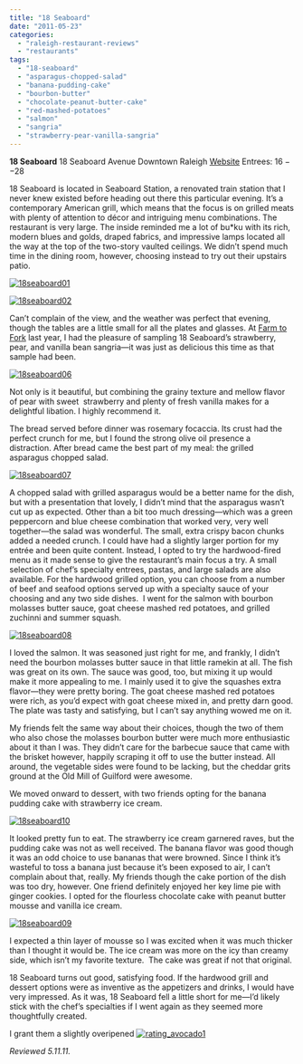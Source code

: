 ```yaml
---
title: "18 Seaboard"
date: "2011-05-23"
categories: 
  - "raleigh-restaurant-reviews"
  - "restaurants"
tags: 
  - "18-seaboard"
  - "asparagus-chopped-salad"
  - "banana-pudding-cake"
  - "bourbon-butter"
  - "chocolate-peanut-butter-cake"
  - "red-mashed-potatoes"
  - "salmon"
  - "sangria"
  - "strawberry-pear-vanilla-sangria"
---
```


**18 Seaboard** 18 Seaboard Avenue Downtown Raleigh [Website](http://www.18seaboard.com/) Entrees: $16--$28

18 Seaboard is located in Seaboard Station, a renovated train station that I never knew existed before heading out there this particular evening. It’s a contemporary American grill, which means that the focus is on grilled meats with plenty of attention to décor and intriguing menu combinations. The restaurant is very large. The inside reminded me a lot of bu\*ku with its rich, modern blues and golds, draped fabrics, and impressive lamps located all the way at the top of the two-story vaulted ceilings. We didn’t spend much time in the dining room, however, choosing instead to try out their upstairs patio.

[![](http://s3.amazonaws.com/thegourmez-wpmedia/2011/05/18seaboard01.jpg "18seaboard01")](http://s3.amazonaws.com/thegourmez-wpmedia/2011/05/18seaboard01.jpg)

[![](http://s3.amazonaws.com/thegourmez-wpmedia/2011/05/18seaboard02.jpg "18seaboard02")](http://s3.amazonaws.com/thegourmez-wpmedia/2011/05/18seaboard02.jpg)

Can’t complain of the view, and the weather was perfect that evening, though the tables are a little small for all the plates and glasses. At [Farm to Fork](http://www.thegourmez.com/?p=1285) last year, I had the pleasure of sampling 18 Seaboard’s strawberry, pear, and vanilla bean sangria—it was just as delicious this time as that sample had been.

[![](http://s3.amazonaws.com/thegourmez-wpmedia/2011/05/18seaboard06.jpg "18seaboard06")](http://s3.amazonaws.com/thegourmez-wpmedia/2011/05/18seaboard06.jpg)

Not only is it beautiful, but combining the grainy texture and mellow flavor of pear with sweet  strawberry and plenty of fresh vanilla makes for a delightful libation. I highly recommend it.

The bread served before dinner was rosemary focaccia. Its crust had the perfect crunch for me, but I found the strong olive oil presence a distraction. After bread came the best part of my meal: the grilled asparagus chopped salad.

[![](http://s3.amazonaws.com/thegourmez-wpmedia/2011/05/18seaboard07.jpg "18seaboard07")](http://s3.amazonaws.com/thegourmez-wpmedia/2011/05/18seaboard07.jpg)

A chopped salad with grilled asparagus would be a better name for the dish, but with a presentation that lovely, I didn’t mind that the asparagus wasn’t cut up as expected. Other than a bit too much dressing—which was a green peppercorn and blue cheese combination that worked very, very well together—the salad was wonderful. The small, extra crispy bacon chunks added a needed crunch. I could have had a slightly larger portion for my entrée and been quite content. Instead, I opted to try the hardwood-fired menu as it made sense to give the restaurant’s main focus a try. A small selection of chef’s specialty entrees, pastas, and large salads are also available. For the hardwood grilled option, you can choose from a number of beef and seafood options served up with a specialty sauce of your choosing and any two side dishes.  I went for the salmon with bourbon molasses butter sauce, goat cheese mashed red potatoes, and grilled zuchinni and summer squash.

[![](http://s3.amazonaws.com/thegourmez-wpmedia/2011/05/18seaboard08.jpg "18seaboard08")](http://s3.amazonaws.com/thegourmez-wpmedia/2011/05/18seaboard08.jpg)

I loved the salmon. It was seasoned just right for me, and frankly, I didn’t need the bourbon molasses butter sauce in that little ramekin at all. The fish was great on its own. The sauce was good, too, but mixing it up would make it more appealing to me. I mainly used it to give the squashes extra flavor—they were pretty boring. The goat cheese mashed red potatoes were rich, as you’d expect with goat cheese mixed in, and pretty darn good. The plate was tasty and satisfying, but I can’t say anything wowed me on it.

My friends felt the same way about their choices, though the two of them who also chose the molasses bourbon butter were much more enthusiastic about it than I was. They didn’t care for the barbecue sauce that came with the brisket however, happily scraping it off to use the butter instead. All around, the vegetable sides were found to be lacking, but the cheddar grits ground at the Old Mill of Guilford were awesome.

We moved onward to dessert, with two friends opting for the banana pudding cake with strawberry ice cream.

[![](http://s3.amazonaws.com/thegourmez-wpmedia/2011/05/18seaboard10.jpg "18seaboard10")](http://s3.amazonaws.com/thegourmez-wpmedia/2011/05/18seaboard10.jpg)

It looked pretty fun to eat. The strawberry ice cream garnered raves, but the pudding cake was not as well received. The banana flavor was good though it was an odd choice to use bananas that were browned. Since I think it’s wasteful to toss a banana just because it’s been exposed to air, I can’t complain about that, really. My friends though the cake portion of the dish was too dry, however. One friend definitely enjoyed her key lime pie with ginger cookies. I opted for the flourless chocolate cake with peanut butter mousse and vanilla ice cream.

[![](http://s3.amazonaws.com/thegourmez-wpmedia/2011/05/18seaboard09.jpg "18seaboard09")](http://s3.amazonaws.com/thegourmez-wpmedia/2011/05/18seaboard09.jpg)

I expected a thin layer of mousse so I was excited when it was much thicker than I thought it would be. The ice cream was more on the icy than creamy side, which isn’t my favorite texture.  The cake was great if not that original.

18 Seaboard turns out good, satisfying food. If the hardwood grill and dessert options were as inventive as the appetizers and drinks, I would have very impressed. As it was, 18 Seaboard fell a little short for me—I’d likely stick with the chef’s specialties if I went again as they seemed more thoughtfully created.

I grant them a slightly overipened [![](http://s3.amazonaws.com/thegourmez-wpmedia/2009/02/rating_avocado1.gif "rating_avocado1")](http://s3.amazonaws.com/thegourmez-wpmedia/2009/02/rating_avocado1.gif)

_Reviewed 5.11.11._
